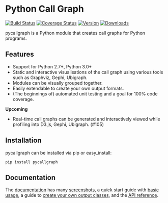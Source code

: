 # Python Call Graph

[![Build Status](https://travis-ci.org/gak/pycallgraph.png)](https://travis-ci.org/gak/pycallgraph) [![Coverage Status](https://coveralls.io/repos/gak/pycallgraph/badge.png?branch=develop)](https://coveralls.io/r/gak/pycallgraph?branch=develop) [![Version](https://pypip.in/v/pycallgraph/badge.png)](https://crate.io/packages/pycallgraph/) [![Downloads](https://pypip.in/d/pycallgraph/badge.png)](https://crate.io/packages/pycallgraph/)

pycallgraph is a Python module that creates call graphs for Python programs.

## Features

* Support for Python 2.7+, Python 3.0+
* Static and interactive visualisations of the call graph using various tools such as Graphviz, Gephi, Ubigraph.
* Modules can be visually grouped together.
* Easily extendable to create your own output formats.
* (The beginnings of) automated unit testing and a goal for 100% code coverage.

**Upcoming**

* Real-time call graphs can be generated and interactively viewed while profiling into D3.js, Gephi, Ubigraph. (#105)

## Installation

pycallgraph can be installed via pip or easy_install:

    pip install pycallgraph

## Documentation

The [documentation](https://pycallgraph.readthedocs.org/) has many [screenshots](), a quick start guide with [basic usage](https://pycallgraph.readthedocs.org/), a guide to [create your own output classes](https://pycallgraph.readthedocs.org/), and the [API reference](https://pycallgraph.readthedocs.org/).
